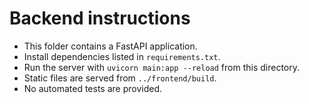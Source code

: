 # Backend instructions

- This folder contains a FastAPI application.
- Install dependencies listed in `requirements.txt`.
- Run the server with `uvicorn main:app --reload` from this directory.
- Static files are served from `../frontend/build`.
- No automated tests are provided.
